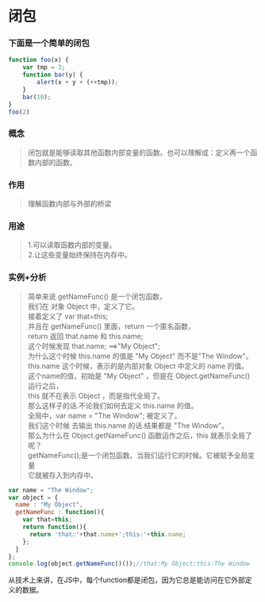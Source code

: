 # 闭包

### 下面是一个简单的闭包
```js
function foo(x) {
    var tmp = 3;
    function bar(y) {
        alert(x + y + (++tmp));
    }
    bar(10);
}
foo(2)
```

### 概念
>闭包就是能够读取其他函数内部变量的函数。也可以理解成：定义再一个函数内部的函数。

### 作用
>理解函数内部与外部的桥梁

### 用途
>1.可以读取函数内部的变量。<br/>
 2.让这些变量始终保持在内存中。

### 实例+分析
>简单来说 getNameFunc() 是一个闭包函数，<br/>
我们在 对象 Object 中，定义了它。<br/>
接着定义了 var that=this;<br/>
并且在 getNameFunc() 里面，return 一个匿名函数，<br/>
return 返回 that.name 和 this.name;<br/>
这个时候发现 that.name; ==>"My Object";<br/>
为什么这个时候 this.name 的值是 "My Object" 而不是"The Window"。<br/>
this.name 这个时候，表示的是内部对象 Object 中定义的 name 的值。<br/>
这个name的值，初始是 "My Object" ，但是在 Object.getNameFunc() 运行之后，<br/>
this 就不在表示 Object ，而是指代全局了。<br/>
那么这样子的话.不论我们如何去定义 this.name 的值。<br/>
全局中，var name = "The Window"; 被定义了。<br/>
我们这个时候 去输出 this.name 的话.结果都是 "The Window"。<br/>
那么为什么在 Object.getNameFunc() 函数运作之后，this 就表示全局了呢？<br/>
getNameFunc();是一个闭包函数。当我们运行它的时候。它被赋予全局变量<br/>
它就被存入到内存中。

```js
var name = "The Window";
var object = {
  name : "My Object",
  getNameFunc : function(){
    var that=this;
    return function(){
      return 'that:'+that.name+';this:'+this.name;
    };
  }
};
console.log(object.getNameFunc()());//that:My Object;this:The Window
```
从技术上来讲，在JS中，每个function都是闭包，因为它总是能访问在它外部定义的数据。